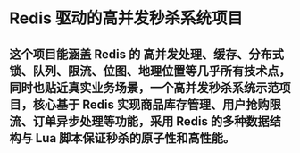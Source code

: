 # Redis 驱动的高并发秒杀系统项目
## 这个项目能涵盖 Redis 的 高并发处理、缓存、分布式锁、队列、限流、位图、地理位置等几乎所有技术点，同时也贴近真实业务场景，一个高并发秒杀系统示范项目，核心基于 Redis 实现商品库存管理、用户抢购限流、订单异步处理等功能，采用 Redis 的多种数据结构与 Lua 脚本保证秒杀的原子性和高性能。